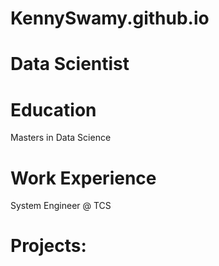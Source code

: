 # KennySwamy.github.io
# Data Scientist

# Education
Masters in Data Science

# Work Experience
System Engineer @ TCS

# Projects:
